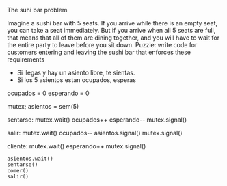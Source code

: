 The suhi bar problem

Imagine a sushi bar with 5 seats. If you arrive while there is an empty seat, you can take a seat immediately. But if you arrive when all 5 seats are full, that means that all of them are dining together, and you will have to wait for the entire party to leave before you sit down.
Puzzle: write code for customers entering and leaving the sushi bar that enforces these requirements

- Si llegas y hay un asiento libre, te sientas.
- Si los 5 asientos estan ocupados, esperas


ocupados = 0
esperando = 0

mutex;
asientos = sem(5)

sentarse:
    mutex.wait()
    ocupados++
    esperando--
    mutex.signal()

salir:
    mutex.wait()
    ocupados--
    asientos.signal()
    mutex.signal()

cliente:
    mutex.wait()
    esperando++
    mutex.signal()

    asientos.wait()
    sentarse()
    comer()
    salir()
